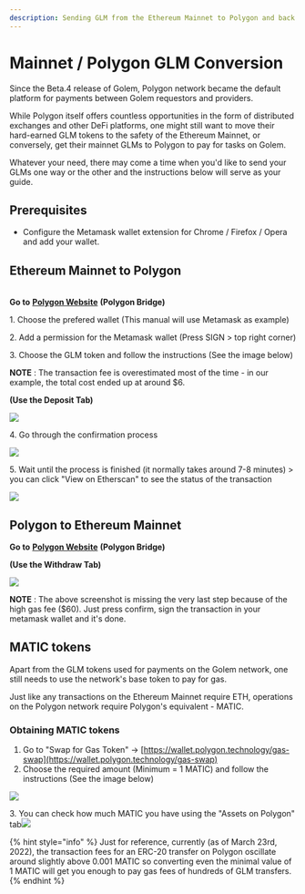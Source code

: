 ```yaml
---
description: Sending GLM from the Ethereum Mainnet to Polygon and back.
---
```


# Mainnet / Polygon GLM Conversion

Since the Beta.4 release of Golem, Polygon network became the default platform for payments between Golem requestors and providers.

While Polygon itself offers countless opportunities in the form of distributed exchanges and other DeFi platforms, one might still want to move their hard-earned GLM tokens to the safety of the Ethereum Mainnet, or conversely, get their mainnet GLMs to Polygon to pay for tasks on Golem.

Whatever your need, there may come a time when you'd like to send your GLMs one way or the other and the instructions below will serve as your guide.

## Prerequisites

* Configure the Metamask wallet extension for Chrome / Firefox / Opera and add your wallet.

## Ethereum Mainnet to Polygon

\
**Go to** [**Polygon Website**](https://wallet.polygon.technology/login?next=%2Fbridge) **(Polygon Bridge)**

1\. Choose the prefered wallet (This manual will use Metamask as example)

2\. Add a permission for the Metamask wallet (Press SIGN > top right corner)

3\. Choose the GLM token and follow the instructions (See the image below)

**NOTE** : The transaction fee is overestimated most of the time - in our example, the total cost ended up at around $6.

**(Use the Deposit Tab)**

![](<../.gitbook/assets/2 (1) (1).png>)

4\. Go through the confirmation process

![](../.gitbook/assets/full2.png)

5\. Wait until the process is finished (it normally takes around 7-8 minutes) > you can click "View on Etherscan" to see the status of the transaction

![](../.gitbook/assets/12.png)

## Polygon to Ethereum Mainnet

**Go to** [**Polygon Website**](https://wallet.polygon.technology/login?next=%2Fbridge) **(Polygon Bridge)**

**(Use the Withdraw Tab)**

![](../.gitbook/assets/fullb1.png)

**NOTE** : The above screenshot is missing the very last step because of the high gas fee ($60). Just press confirm, sign the transaction in your metamask wallet and it's done.

## MATIC tokens

Apart from the GLM tokens used for payments on the Golem network, one still needs to use the network's base token to pay for gas.

Just like any transactions on the Ethereum Mainnet require ETH, operations on the Polygon network require Polygon's equivalent - MATIC.

### Obtaining MATIC tokens

1. Go to "Swap for Gas Token" -> [https://wallet.polygon.technology/gas-swap](https://wallet.polygon.technology/gas-swap)
2. Choose the required amount (Minimum = 1 MATIC) and follow the instructions (See the image below)

![](../.gitbook/assets/fulla2.png)

3\. You can check how much MATIC you have using the "Assets on Polygon" tab![](../.gitbook/assets/polygon-wal.png)

{% hint style="info" %}
Just for reference, currently (as of March 23rd, 2022), the transaction fees for an ERC-20 transfer on Polygon oscillate around slightly above 0.001 MATIC so converting even the minimal value of 1 MATIC will get you enough to pay gas fees of hundreds of GLM transfers.
{% endhint %}
